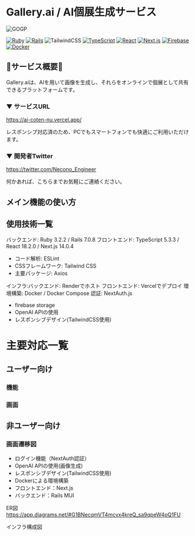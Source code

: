 
# Gallery.ai / AI個展生成サービス

![GOGP](https://github.com/gadname/AI_coten/assets/59115863/264ff173-3a6d-4d6e-a3ba-526f2db72ad1)

[![Ruby](https://img.shields.io/badge/Ruby-v3.2.2-CC342D?logo=Ruby&logoColor=CC342D)](https://www.ruby-lang.org/ja/news/2023/03/30/ruby-3-2-2-released)
[![Rails](https://img.shields.io/badge/Rails-v7.0.8-CC0000?logo=Ruby-on-Rails&logoColor=CC0000)](https://rubyonrails.org/2023/3/13/Rails-7-0-4-3-and-6-1-7-3-have-been-released)
![TailwindCSS](https://img.shields.io/badge/tailwindcss-%2338B2AC.svg?style=flat&logo=tailwind-css&logoColor=white)
[![TypeScript](https://img.shields.io/badge/TypeScript-v5.3.3-007ACC?logo=TypeScript&logoColor=007ACC)](https://www.typescriptlang.org/docs/handbook/release-notes/typescript-5-0.html)
[![React](https://img.shields.io/badge/React-v18.2.0-61DAFB?logo=React&logoColor=61DAFB)](https://react.dev/blog/2022/03/29/react-v18#whats-new-in-react-18)
[![Next.js](https://img.shields.io/badge/Next.js-v14.0.4-000000?logo=Next.js&logoColor=000000)](https://nextjs.org/blog/next-13-2)
[![Firebase](https://img.shields.io/badge/Firebase-gray?logo=Firebase&logoColor=FFCA28)](https://firebase.google.com)
[![Docker](https://img.shields.io/badge/Docker-gray?logo=Docker&logoColor=2496ED)](https://www.docker.com)

## 🎨サービス概要🎨
Gallery.aiは、AIを用いて画像を生成し、それらをオンラインで個展として共有できるプラットフォームです。

### ▼ サービスURL
https://ai-coten-nu.vercel.app/

レスポンシブ対応済のため、PCでもスマートフォンでも快適にご利用いただけます。


### ▼ 開発者Twitter
https://twitter.com/Necono_Engineer

何かあれば、こちらまでお気軽にご連絡ください。

## メイン機能の使い方


## 使用技術一覧
バックエンド: Ruby 3.2.2 / Rails 7.0.8
フロントエンド: TypeScript 5.3.3 / React 18.2.0 / Next.js 14.0.4
 - コード解析: ESLint
 - CSSフレームワーク: Tailwind CSS
 - 主要パッケージ: Axios

インフラ:バックエンド: Renderでホスト フロントエンド: Vercelでデプロイ
環境構築: Docker / Docker Compose 
認証: NextAuth.js

- firebase storage
- OpenAI APIの使用
- レスポンシブデザイン(TailwindCSS使用)

# 主要対応一覧
## ユーザー向け
### 機能
### 画面
## 非ユーザー向け

### 画面遷移図
- ログイン機能（NextAuth認証）
- OpenAI APIの使用(画像生成)
- レスポンシブデザイン(TailwindCSS使用) 
- Dockerによる環境構築
- フロントエンド：Next.js
- バックエンド：Rails
MUI

ER図
https://app.diagrams.net/#G1BNecqmVT4mcvx4kreQ_sa9qpeW4pQ1FU

インフラ構成図

